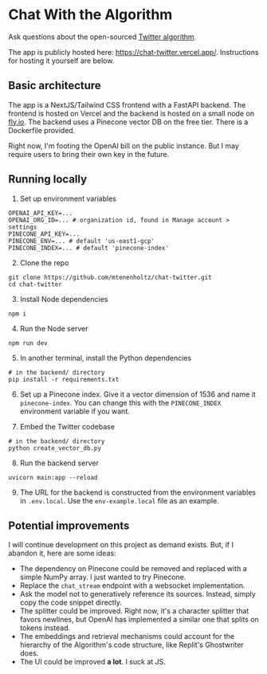 # Chat With the Algorithm

Ask questions about the open-sourced [Twitter algorithm](https://github.com/twitter/the-algorithm).

The app is publicly hosted here: https://chat-twitter.vercel.app/. Instructions for hosting it yourself are below.

## Basic architecture

The app is a NextJS/Tailwind CSS frontend with a FastAPI backend. The frontend is hosted on Vercel and the backend is hosted on a small node on [fly.io](https://fly.io/). The backend uses a Pinecone vector DB on the free tier. There is a Dockerfile provided.

Right now, I'm footing the OpenAI bill on the public instance. But I may require users to bring their own key in the future.

## Running locally

1. Set up environment variables

```
OPENAI_API_KEY=...
OPENAI_ORG_ID=... # organization id, found in Manage account > settings
PINECONE_API_KEY=...
PINECONE_ENV=... # default 'us-east1-gcp'
PINECONE_INDEX=... # default 'pinecone-index'
```

2. Clone the repo

```
git clone https://github.com/mtenenholtz/chat-twitter.git
cd chat-twitter
```

3. Install Node dependencies

```
npm i
```

4. Run the Node server

```
npm run dev
```

5. In another terminal, install the Python dependencies

```
# in the backend/ directory
pip install -r requirements.txt
```

6. Set up a Pinecone index. Give it a vector dimension of 1536 and name it `pinecone-index`. You can change this with the `PINECONE_INDEX` environment variable if you want.

7. Embed the Twitter codebase

```
# in the backend/ directory
python create_vector_db.py
```

8. Run the backend server

```
uvicorn main:app --reload
```

9. The URL for the backend is constructed from the environment variables in `.env.local`. Use the `env-example.local` file as an example.

## Potential improvements

I will continue development on this project as demand exists. But, if I abandon it, here are some ideas:

- The dependency on Pinecone could be removed and replaced with a simple NumPy array. I just wanted to try Pinecone.
- Replace the `chat_stream` endpoint with a websocket implementation.
- Ask the model not to generatively reference its sources. Instead, simply copy the code snippet directly.
- The splitter could be improved. Right now, it's a character splitter that favors newlines, but OpenAI has implemented a similar one that splits on tokens instead.
- The embeddings and retrieval mechanisms could account for the hierarchy of the Algorithm's code structure, like Replit's Ghostwriter does.
- The UI could be improved **a lot**. I suck at JS.